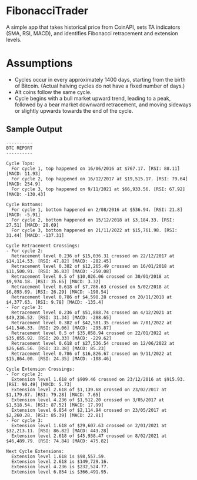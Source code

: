 # FibonacciTrader

A simple app that takes historical price from CoinAPI, sets TA indicators (SMA, RSI, MACD), and identifies Fibonacci retracement and extension levels.

# Assumptions

- Cycles occur in every approximately 1400 days, starting from the birth of Bitcoin. (Actual halving cycles do not have a fixed number of days.)
- Alt coins follow the same cycle.
- Cycle begins with a bull market upward trend, leading to a peak, followed by a bear market downward retracement, and moving sideways or slightly upwards towards the end of the cycle.

## Sample Output

    ----------
    BTC REPORT
    ----------

    Cycle Tops:
      For cycle 1, top happened on 16/06/2016 at $767.17. [RSI: 88.11] [MACD: 11.93]
      For cycle 2, top happened on 16/12/2017 at $19,515.17. [RSI: 79.64] [MACD: 254.9]
      For cycle 3, top happened on 9/11/2021 at $66,933.56. [RSI: 67.92] [MACD: -130.43]

    Cycle Bottoms:
      For cycle 1, bottom happened on 2/08/2016 at $536.94. [RSI: 21.8] [MACD: -5.91]
      For cycle 2, bottom happened on 15/12/2018 at $3,184.33. [RSI: 27.51] [MACD: 28.69]
      For cycle 3, bottom happened on 21/11/2022 at $15,761.98. [RSI: 31.44] [MACD: -137.31]

    Cycle Retracement Crossings:
    - For cycle 2:
      Retracement level 0.236 of $15,036.31 crossed on 22/12/2017 at $14,114.53. [RSI: 47.82] [MACD: -282.45]
      Retracement level 0.382 of $12,265.49 crossed on 16/01/2018 at $11,500.91. [RSI: 36.83] [MACD: -250.08]
      Retracement level 0.5 of $10,026.06 crossed on 30/01/2018 at $9,974.18. [RSI: 35.65] [MACD: 3.32]
      Retracement level 0.618 of $7,786.63 crossed on 5/02/2018 at $6,893.69. [RSI: 26.29] [MACD: -198.54]
      Retracement level 0.786 of $4,598.28 crossed on 20/11/2018 at $4,377.63. [RSI: 9.78] [MACD: -135.4]
    - For cycle 3:
      Retracement level 0.236 of $51,888.74 crossed on 4/12/2021 at $49,236.52. [RSI: 31.34] [MACD: -288.65]
      Retracement level 0.382 of $42,581.35 crossed on 7/01/2022 at $41,546.33. [RSI: 29.06] [MACD: -295.87]
      Retracement level 0.5 of $35,058.94 crossed on 22/01/2022 at $35,055.92. [RSI: 20.33] [MACD: -229.62]
      Retracement level 0.618 of $27,536.54 crossed on 12/06/2022 at $26,645.56. [RSI: 33.38] [MACD: 85.23]
      Retracement level 0.786 of $16,826.67 crossed on 9/11/2022 at $15,864.00. [RSI: 24.35] [MACD: -108.46]

    Cycle Extension Crossings:
    - For cycle 2:
      Extension level 1.618 of $909.46 crossed on 23/12/2016 at $915.93. [RSI: 90.49] [MACD: 5.73]
      Extension level 2.618 of $1,139.68 crossed on 23/02/2017 at $1,179.87. [RSI: 79.28] [MACD: 7.65]
      Extension level 4.236 of $1,512.20 crossed on 3/05/2017 at $1,518.54. [RSI: 87.52] [MACD: 17.99]
      Extension level 6.854 of $2,114.94 crossed on 23/05/2017 at $2,260.28. [RSI: 85.39] [MACD: 22.81]
    - For cycle 3:
      Extension level 1.618 of $29,607.63 crossed on 2/01/2021 at $32,213.11. [RSI: 86.82] [MACD: 443.28]
      Extension level 2.618 of $45,938.47 crossed on 8/02/2021 at $46,489.79. [RSI: 74.84] [MACD: 475.82]

    Next Cycle Extensions:
      Extension level 1.618 is $98,557.59.
      Extension level 2.618 is $149,729.16.
      Extension level 4.236 is $232,524.77.
      Extension level 6.854 is $366,491.95.
